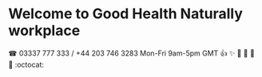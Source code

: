 # Welcome to Good Health Naturally workplace
☎ 03337 777 333 / +44 203 746 3283  Mon-Fri 9am-5pm GMT
:+1: :sparkles: :camel: :tada:
:rocket: :metal: :octocat:
